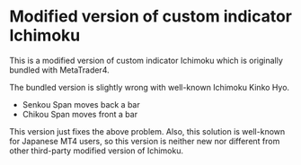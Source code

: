 Modified version of custom indicator Ichimoku
==================================================

This is a modified version of custom indicator Ichimoku which is originally bundled with MetaTrader4.

The bundled version is slightly wrong with well-known Ichimoku Kinko Hyo.

* Senkou Span moves back a bar
* Chikou Span moves front a bar

This version just fixes the above problem. Also, this solution is well-known for Japanese MT4 users, so this version is neither new nor different from other third-party modified version of Ichimoku.
